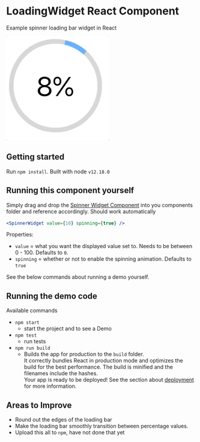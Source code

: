 # LoadingWidget React Component

Example spinner loading bar widget in React

<img src="imgs/loadingGif.gif"></img>

## Getting started

Run `npm install`. Built with node `v12.18.0`

## Running this component yourself

Simply drag and drop the [Spinner Widget Component](./src/components/SpinnerWidget) into you components folder and reference accordingly. Should work automatically

```jsx
<SpinnerWidget value={10} spinning={true} />
```

Properties:

- `value` = what you want the displayed value set to. Needs to be between 0 - 100. Defaults to `0`.
- `spinning` = whether or not to enable the spinning animation. Defaults to `true`

See the below commands about running a demo yourself.

## Running the demo code

Available commands

- `npm start`
  - start the project and to see a Demo
- `npm test`
  - run tests
- `npm run build`
  - Builds the app for production to the `build` folder.<br /> It correctly bundles React in production mode and optimizes the build for the best performance. The build is minified and the filenames include the hashes.<br /> Your app is ready to be deployed! See the section about [deployment](https://facebook.github.io/create-react-app/docs/deployment) for more information.

## Areas to Improve

- Round out the edges of the loading bar
- Make the loading bar smoothly transition between percentage values.
- Upload this all to `npm`, have not done that yet
